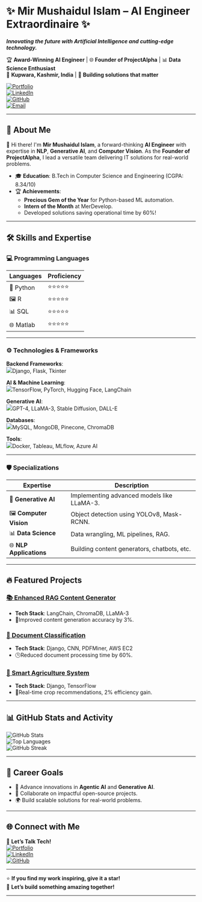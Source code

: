 # ✨ **Mir Mushaidul Islam – AI Engineer Extraordinaire** ✨  

**_Innovating the future with Artificial Intelligence and cutting-edge technology._**

🏆 **Award-Winning AI Engineer** | 🌐 **Founder of ProjectAlpha** | 📊 **Data Science Enthusiast**  
📍 **Kupwara, Kashmir, India** | 🏅 **Building solutions that matter**  

[![Portfolio](https://img.shields.io/badge/Portfolio-Blue?style=for-the-badge&logo=firefox)](https://mushaid.pythonanywhere.com/)  
[![LinkedIn](https://img.shields.io/badge/LinkedIn-Connect-blue?style=for-the-badge&logo=linkedin)](https://linkedin.com/in/mir-mushaid-ul-islam-9160271a2)  
[![GitHub](https://img.shields.io/badge/GitHub-Follow-black?style=for-the-badge&logo=github)](https://github.com/mushaid01)  
[![Email](https://img.shields.io/badge/Email-Contact-red?style=for-the-badge&logo=gmail)](mailto:mir786mushaid@gmail.com)  

---

## 🚀 **About Me**  

👋 Hi there! I'm **Mir Mushaidul Islam**, a forward-thinking **AI Engineer** with expertise in **NLP**, **Generative AI**, and **Computer Vision**. As the **Founder of ProjectAlpha**, I lead a versatile team delivering IT solutions for real-world problems.  

- 🎓 **Education**: B.Tech in Computer Science and Engineering (CGPA: 8.34/10)  
- 🏆 **Achievements**:  
  - **Precious Gem of the Year** for Python-based ML automation.  
  - **Intern of the Month** at MerDevelop.  
  - Developed solutions saving operational time by 60%!  

---

## 🛠️ **Skills and Expertise**  

### 💻 **Programming Languages**  

| Languages         | Proficiency |
|--------------------|-------------|
| 🤖 Python        | ⭐⭐⭐⭐⭐ |
| 🖼️ R             | ⭐⭐⭐⭐⭐ |
| 📊 SQL           | ⭐⭐⭐⭐⭐ |
| 🌐 Matlab        | ⭐⭐⭐⭐⭐ |

---

### ⚙️ **Technologies & Frameworks**  

**Backend Frameworks**:  
![](https://via.placeholder.com/15/ffe6cc/ffe6cc.png)Django, Flask, Tkinter  

**AI & Machine Learning**:  
![](https://via.placeholder.com/15/e6ccff/e6ccff.png)TensorFlow, PyTorch, Hugging Face, LangChain  

**Generative AI**:  
![](https://via.placeholder.com/15/ccff99/ccff99.png)GPT-4, LLaMA-3, Stable Diffusion, DALL-E  

**Databases**:  
![](https://via.placeholder.com/15/ccffff/ccffff.png)MySQL, MongoDB, Pinecone, ChromaDB

**Tools**:  
![](https://via.placeholder.com/15/ffcc99/ffcc99.png)Docker, Tableau, MLflow, Azure AI  

---

### 🛡️ **Specializations**  

| Expertise              | Description                                   |
|------------------------|-----------------------------------------------|
| 🤖 **Generative AI**    | Implementing advanced models like LLaMA-3.   |
| 🖼️ **Computer Vision**  | Object detection using YOLOv8, Mask-RCNN.    |
| 📊 **Data Science**     | Data wrangling, ML pipelines, RAG.           |
| 🌐 **NLP Applications** | Building content generators, chatbots, etc.  |

---

## 🔥 **Featured Projects**  

### **[📚 Enhanced RAG Content Generator](https://github.com/mushaid01)**  
- **Tech Stack**: LangChain, ChromaDB, LLaMA-3  
- 🚀Improved content generation accuracy by 3%.  

### **[📝 Document Classification](https://github.com/mushaid01/Document_Classification)**  
- **Tech Stack**: Django, CNN, PDFMiner, AWS EC2  
- 🕒Reduced document processing time by 60%.  

### **[🌾 Smart Agriculture System](https://github.com/mushaid01)**  
- **Tech Stack**: Django, TensorFlow  
- 🌱Real-time crop recommendations, 2% efficiency gain.  

---

## 📊 **GitHub Stats and Activity**  

![GitHub Stats](https://github-readme-stats.vercel.app/api?username=mushaid01&show_icons=true&theme=radical)  
![Top Languages](https://github-readme-stats.vercel.app/api/top-langs/?username=mushaid01&layout=compact&theme=radical)  
![GitHub Streak](https://github-readme-streak-stats.herokuapp.com/?user=mushaid01&theme=radical)  

---

## 🎯 **Career Goals**  

- 🧠 Advance innovations in **Agentic AI** and **Generative AI**.  
- 🤝 Collaborate on impactful open-source projects.  
- 🌍 Build scalable solutions for real-world problems.  

---

## 🌐 **Connect with Me**  

💬 **Let’s Talk Tech!**  
[![Portfolio](https://img.shields.io/badge/Portfolio-Blue?style=flat-square&logo=firefox)](https://mushaid.pythonanywhere.com/)  
[![LinkedIn](https://img.shields.io/badge/LinkedIn-Connect-blue?style=flat-square&logo=linkedin)](https://linkedin.com/in/mir-mushaid-ul-islam-9160271a2)  
[![GitHub](https://img.shields.io/badge/GitHub-Follow-black?style=flat-square&logo=github)](https://github.com/mushaid01)  

---

⭐ **If you find my work inspiring, give it a star!**  
🚀 **Let’s build something amazing together!**  

--- 
